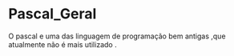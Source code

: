 # Pascal_Geral
 
<p> O pascal e uma das linguagem de programação bem antigas ,que atualmente não é mais utilizado . </p> 
